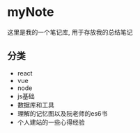 # myNote
这里是我的一个笔记库, 用于存放我的总结笔记
## 分类
 + react
 + vue
 + node
 + js基础
 + 数据库和工具
 + 理解的记忆图以及阮老师的es6书
 + 个人建站的一些心得经验

